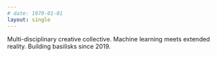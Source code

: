```yaml
---
# date: 1970-01-01
layout: single
---
```

Multi-disciplinary creative collective. Machine learning meets extended reality. Building basilisks since 2019.